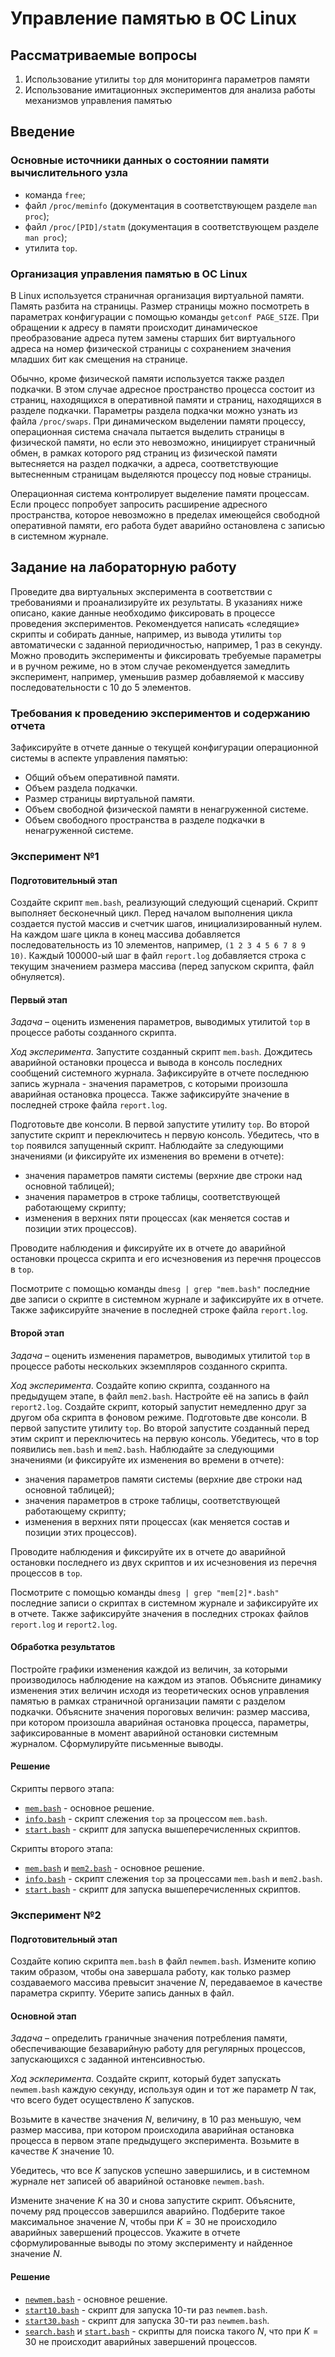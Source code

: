 # Управление памятью в ОС Linux

## Рассматриваемые вопросы

1. Использование утилиты `top` для мониторинга параметров памяти
2. Использование имитационных экспериментов для анализа работы механизмов управления памятью

## Введение

### Основные источники данных о состоянии памяти вычислительного узла

* команда `free`;
* файл `/proc/meminfo` (документация в соответствующем разделе `man proc`);
* файл `/proc/[PID]/statm` (документация в соответствующем разделе `man proc`);
* утилита `top`.

### Организация управления памятью в ОС Linux

В Linux используется страничная организация виртуальной памяти. Память разбита на страницы. Размер страницы можно посмотреть в параметрах конфигурации с помощью команды `getconf PAGE_SIZE`. При обращении к адресу в памяти происходит динамическое преобразование адреса путем замены старших бит виртуального адреса на номер физической страницы с сохранением значения младших бит как смещения на странице.

Обычно, кроме физической памяти используется также раздел подкачки. В этом случае адресное пространство процесса состоит из страниц, находящихся в оперативной памяти и страниц, находящихся в разделе подкачки. Параметры раздела подкачки можно узнать из файла `/proc/swaps`. При динамическом выделении памяти процессу, операционная система сначала пытается выделить страницы в физической памяти, но если это невозможно, инициирует страничный обмен, в рамках которого ряд страниц из физической памяти вытесняется на раздел подкачки, а адреса, соответствующие вытесненным страницам выделяются процессу под новые страницы.

Операционная система контролирует выделение памяти процессам. Если процесс попробует запросить расширение адресного пространства, которое невозможно в пределах имеющейся свободной оперативной памяти, его работа будет аварийно остановлена с записью в системном журнале.

## Задание на лабораторную работу

Проведите два виртуальных эксперимента в соответствии с требованиями и проанализируйте их результаты. В указаниях ниже описано, какие данные необходимо фиксировать в процессе проведения экспериментов. Рекомендуется написать «следящие» скрипты и собирать данные, например, из вывода утилиты `top` автоматически с заданной периодичностью, например, 1 раз в секунду. Можно проводить эксперименты и фиксировать требуемые параметры и в ручном режиме, но в этом случае рекомендуется замедлить эксперимент, например, уменьшив размер добавляемой к массиву последовательности с 10 до 5 элементов.

### Требования к проведению экспериментов и содержанию отчета

Зафиксируйте в отчете данные о текущей конфигурации операционной системы в аспекте управления памятью:

* Общий объем оперативной памяти.
* Объем раздела подкачки.
* Размер страницы виртуальной памяти.
* Объем свободной физической памяти в ненагруженной системе.
* Объем свободного пространства в разделе подкачки в ненагруженной системе.

### Эксперимент №1

#### Подготовительный этап

Создайте скрипт `mem.bash`, реализующий следующий сценарий. Скрипт выполняет бесконечный цикл. Перед началом выполнения цикла создается пустой массив и счетчик шагов, инициализированный нулем. На каждом шаге цикла в конец массива добавляется последовательность из 10 элементов, например, `(1 2 3 4 5 6 7 8 9 10)`. Каждый 100000-ый шаг в файл `report.log` добавляется строка с текущим значением размера массива (перед запуском скрипта, файл обнуляется).

#### Первый этап

*Задача* – оценить изменения параметров, выводимых утилитой `top` в процессе работы созданного скрипта.

*Ход эксперимента*. Запустите созданный скрипт `mem.bash`. Дождитесь аварийной остановки процесса и вывода в консоль последних сообщений системного журнала. Зафиксируйте в отчете последнюю запись журнала - значения параметров, с которыми произошла аварийная остановка процесса. Также зафиксируйте значение в последней строке файла `report.log`.

Подготовьте две консоли. В первой запустите утилиту `top`. Во второй запустите скрипт и переключитесь н первую консоль. Убедитесь, что в `top` появился запущенный скрипт. Наблюдайте за следующими значениями (и фиксируйте их изменения во времени в отчете):

* значения параметров памяти системы (верхние две строки над основной таблицей);
* значения параметров в строке таблицы, соответствующей работающему скрипту;
* изменения в верхних пяти процессах (как меняется состав и позиции этих процессов).

Проводите наблюдения и фиксируйте их в отчете до аварийной остановки процесса скрипта и его исчезновения из перечня процессов в `top`.

Посмотрите с помощью команды `dmesg | grep "mem.bash"` последние две записи о скрипте в системном журнале и зафиксируйте их в отчете. Также зафиксируйте значение в последней строке файла `report.log`.

#### Второй этап

*Задача* – оценить изменения параметров, выводимых утилитой `top` в процессе работы нескольких экземпляров созданного скрипта.

*Ход эксперимента*. Создайте копию скрипта, созданного на предыдущем этапе, в файл `mem2.bash`. Настройте её на запись в файл `report2.log`. Создайте скрипт, который запустит немедленно друг за другом оба скрипта в фоновом режиме. Подготовьте две консоли. В первой запустите утилиту `top`. Во второй запустите созданный перед этим скрипт и переключитесь на первую консоль. Убедитесь, что в top появились `mem.bash` и `mem2.bash`. Наблюдайте за следующими значениями (и фиксируйте их изменения во времени в отчете):

* значения параметров памяти системы (верхние две строки над основной таблицей);
* значения параметров в строке таблицы, соответствующей работающему скрипту;
* изменения в верхних пяти процессах (как меняется состав и позиции этих процессов).

Проводите наблюдения и фиксируйте их в отчете до аварийной остановки последнего из двух скриптов и их исчезновения из перечня процессов в `top`.

Посмотрите с помощью команды `dmesg | grep "mem[2]*.bash"` последние записи о скриптах в системном журнале и зафиксируйте их в отчете. Также зафиксируйте значения в последних строках файлов `report.log` и `report2.log`.

#### Обработка результатов

Постройте графики изменения каждой из величин, за которыми производилось наблюдение на каждом из этапов. Объясните динамику изменения этих величин исходя из теоретических основ управления памятью в рамках страничной организации памяти с разделом подкачки. Объясните значения пороговых величин: размер массива, при котором произошла аварийная остановка процесса, параметры, зафиксированные в момент аварийной остановки системным журналом. Сформулируйте письменные выводы.

#### Решение

Скрипты первого этапа:

* [`mem.bash`](./experiment1/stage1/mem.bash) - основное решение.
* [`info.bash`](./experiment1/stage1/info.bash) - скрипт слежения `top` за процессом `mem.bash`.
* [`start.bash`](./experiment1/stage1/start.bash) - скрипт для запуска вышеперечисленных скриптов.

Скрипты второго этапа:

* [`mem.bash`](./experiment1/stage2/mem.bash) и [`mem2.bash`](./experiment1/stage2/mem2.bash) - основное решение.
* [`info.bash`](./experiment1/stage2/info.bash) - скрипт слежения `top` за процессами `mem.bash` и `mem2.bash`.
* [`start.bash`](./experiment1/stage2/start.bash) - скрипт для запуска вышеперечисленных скриптов.

### Эксперимент №2

#### Подготовительный этап

Создайте копию скрипта `mem.bash` в файл `newmem.bash`. Измените копию таким образом, чтобы она завершала работу, как только размер создаваемого массива превысит значение $N$, передаваемое в качестве параметра скрипту. Уберите запись данных в файл.

#### Основной этап

*Задача* – определить граничные значения потребления памяти, обеспечивающие безаварийную работу для
регулярных процессов, запускающихся с заданной интенсивностью.

*Ход эскперимента*. Создайте скрипт, который будет запускать `newmem.bash` каждую секунду, используя один и тот же параметр $N$ так, что всего будет осуществлено $K$ запусков.

Возьмите в качестве значения $N$, величину, в 10 раз меньшую, чем размер массива, при котором происходила аварийная остановка процесса в первом этапе предыдущего эксперимента. Возьмите в качестве $K$ значение 10.

Убедитесь, что все $K$ запусков успешно завершились, и в системном журнале нет записей об аварийной остановке `newmem.bash`.

Измените значение $K$ на 30 и снова запустите скрипт. Объясните, почему ряд процессов завершился аварийно. Подберите такое максимальное значение $N$, чтобы при $K = 30$ не происходило аварийных завершений процессов. Укажите в отчете сформулированные выводы по этому эксперименту и найденное значение $N$.

#### Решение

* [`newmem.bash`](./experiment2/newmem.bash) - основное решение.
* [`start10.bash`](./experiment2/start10.bash) - скрипт для запуска 10-ти раз `newmem.bash`.
* [`start30.bash`](./experiment2/start30.bash) - скрипт для запуска 30-ти раз `newmem.bash`.
* [`search.bash`](./experiment2/search.bash) и [`start.bash`](./experiment2/start.bash) - скрипты для поиска такого $N$, что при $K = 30$ не происходит аварийных завершений процессов.
